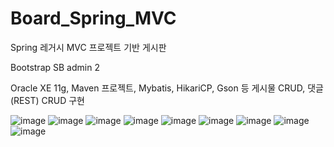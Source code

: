 # Board_Spring_MVC
Spring 레거시 MVC 프로젝트 기반 게시판

Bootstrap SB admin 2

Oracle XE 11g, Maven 프로젝트, Mybatis, HikariCP, Gson 등
게시물 CRUD, 댓글(REST) CRUD 구현

![image](https://github.com/Razett/Board_Spring_MVC/assets/8415687/2ebdc0ac-396a-4cf9-a0dd-21082a3a590b)
![image](https://github.com/Razett/Board_Spring_MVC/assets/8415687/b9acf5a5-860a-4d4e-852e-569bce0c6d06)
![image](https://github.com/Razett/Board_Spring_MVC/assets/8415687/037888a6-975f-49f6-a077-c81e0fb3a9d8)
![image](https://github.com/Razett/Board_Spring_MVC/assets/8415687/85ee0586-a243-4fba-a6ed-a3b516cdaffb)
![image](https://github.com/Razett/Board_Spring_MVC/assets/8415687/9612a185-1ff4-46e1-bb39-85304e356441)
![image](https://github.com/Razett/Board_Spring_MVC/assets/8415687/73b74351-7c74-4a9d-8bf7-64d2df0f39ae)
![image](https://github.com/Razett/Board_Spring_MVC/assets/8415687/0943473a-bf0b-41ae-b543-378aeca51ce6)
![image](https://github.com/Razett/Board_Spring_MVC/assets/8415687/053b6c3f-3ec3-47ff-89f7-c2277cfe7ef8)
![image](https://github.com/Razett/Board_Spring_MVC/assets/8415687/a81f29d8-54b0-4f24-8d01-085ff1115b7f)
